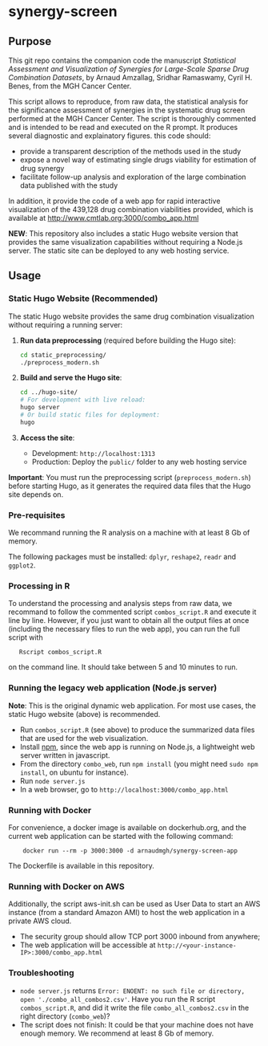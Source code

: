 # synergy-screen

## Purpose
This git repo contains the companion code the manuscript *Statistical Assessment and Visualization of Synergies for Large-Scale Sparse Drug Combination Datasets*, by Arnaud Amzallag, Sridhar Ramaswamy, Cyril H. Benes, from the MGH Cancer Center.

This script allows to reproduce, from raw data, the statistical analysis for the significance assessment of synergies in
the systematic drug screen performed at the MGH Cancer Center. The script is thoroughly commented and is intended to be
read and executed on the R prompt. It produces several diagnostic and explainatory figures. 
this code should:
* provide a transparent description of the methods used in the study
* expose a novel way of estimating single drugs viability for estimation of drug synergy
* facilitate follow-up analysis and exploration of the large combination data published with the study

In addition, it provide the code of a web app for rapid interactive visualization of the 439,128 drug combination
viabilities provided, which is available at http://www.cmtlab.org:3000/combo_app.html

**NEW**: This repository also includes a static Hugo website version that provides the same visualization capabilities
without requiring a Node.js server. The static site can be deployed to any web hosting service.

## Usage

### Static Hugo Website (Recommended)

The static Hugo website provides the same drug combination visualization without requiring a running server:

1. **Run data preprocessing** (required before building the Hugo site):
   ```bash
   cd static_preprocessing/
   ./preprocess_modern.sh
   ```

2. **Build and serve the Hugo site**:
   ```bash
   cd ../hugo-site/
   # For development with live reload:
   hugo server
   # Or build static files for deployment:
   hugo
   ```

3. **Access the site**:
   - Development: `http://localhost:1313`
   - Production: Deploy the `public/` folder to any web hosting service

**Important**: You must run the preprocessing script (`preprocess_modern.sh`) before starting Hugo, as it generates the required data files that the Hugo site depends on.

### Pre-requisites
We recommand running the R analysis on a machine with at least 8 Gb of memory.

The following packages must be installed: `dplyr`, `reshape2`, `readr` and `ggplot2`. 

### Processing in R
To understand the processing and analysis steps from raw data, we recommand to follow the commented script `combos_script.R` and execute it line by line.
However, if you just want to obtain all the output files at once (including the necessary files to run the web app),
you can run the full script with
```
   Rscript combos_script.R
```
on the command line. It should take between 5 and 10 minutes to run. 

### Running the legacy web application (Node.js server)

**Note**: This is the original dynamic web application. For most use cases, the static Hugo website (above) is recommended.

* Run `combos_script.R` (see above) to produce the summarized data files that are used for the web visualization.
* Install [npm](https://docs.npmjs.com/getting-started/installing-node), since the web app is running on Node.js,
a lightweight web server written in javascript. 
* From the directory `combo_web`, run `npm install` (you might need `sudo npm install`, on ubuntu for instance). 
* Run `node server.js`
* In a web browser, go to `http://localhost:3000/combo_app.html`

### Running with Docker
For convenience, a docker image is available on dockerhub.org, and the current web application can be started with the following command:
```
    docker run --rm -p 3000:3000 -d arnaudmgh/synergy-screen-app
```
The Dockerfile is available in this repository.

### Running with Docker on AWS
Additionally, the script aws-init.sh can be used as User Data to start an AWS instance (from a standard Amazon AMI) to host the web application in a private AWS cloud. 
* The security group should allow TCP port 3000 inbound from anywhere;
* The web application will be accessible at `http://<your-instance-IP>:3000/combo_app.html`

### Troubleshooting
* `node server.js` returns `Error: ENOENT: no such file or directory, open './combo_all_combos2.csv'`. Have you run the R script `combos_script.R`, and did it write the file `combo_all_combos2.csv` in the right directory (`combo_web`)?
* The script does not finish: It could be that your machine does not have enough memory. We recommend at least 8 Gb of memory.
